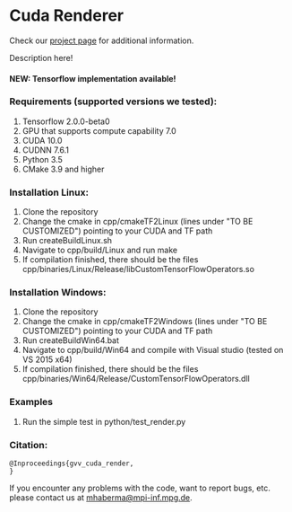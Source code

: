 # Cuda Renderer 
Check our [project page](http://gvv.mpi-inf.mpg.de/) for additional information.

Description here!

#### NEW: Tensorflow implementation available!

### Requirements (supported versions we tested):
1. Tensorflow 2.0.0-beta0
2. GPU that supports compute capability 7.0
3. CUDA 10.0
4. CUDNN 7.6.1
5. Python 3.5
6. CMake 3.9 and higher

### Installation Linux:
1. Clone the repository 
2. Change the cmake in cpp/cmakeTF2Linux (lines under "TO BE CUSTOMIZED") pointing to your CUDA and TF path
3. Run createBuildLinux.sh
4. Navigate to cpp/build/Linux and run make 
5. If compilation finished, there should be the files cpp/binaries/Linux/Release/libCustomTensorFlowOperators.so

### Installation Windows:
1. Clone the repository 
2. Change the cmake in cpp/cmakeTF2Windows (lines under "TO BE CUSTOMIZED") pointing to your CUDA and TF path
3. Run createBuildWin64.bat
4. Navigate to cpp/build/Win64 and compile with Visual studio (tested on VS 2015 x64)
5. If compilation finished, there should be the files cpp/binaries/Win64/Release/CustomTensorFlowOperators.dll

### Examples
1. Run the simple test in python/test_render.py

### Citation:
	@Inproceedings{gvv_cuda_render,
	}
	
If you encounter any problems with the code, want to report bugs, etc. please contact us at mhaberma@mpi-inf.mpg.de.
